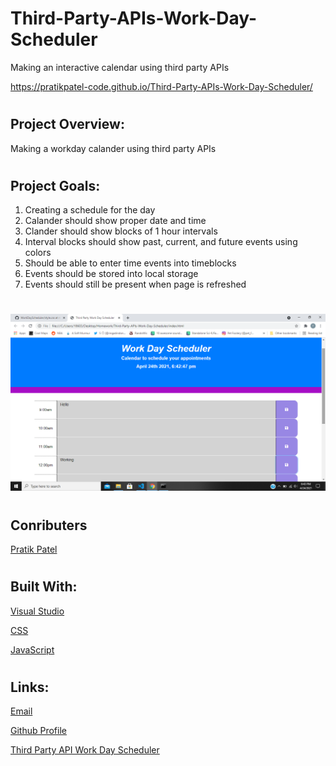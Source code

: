 # Third-Party-APIs-Work-Day-Scheduler
Making an interactive calendar using third party APIs

https://pratikpatel-code.github.io/Third-Party-APIs-Work-Day-Scheduler/

#
## Project Overview:
Making a workday calander using third party APIs

#
## Project Goals:
1. Creating a schedule for the day
2. Calander should show proper date and time
3. Clander should show blocks of 1 hour intervals
4. Interval blocks should show past, current, and future events using colors
5. Should be able to enter time events into timeblocks
6. Events should be stored into local storage
7. Events should still be present when page is refreshed

#
![Screenshot1](assets/images/screenshot1.png)
#

## Conributers
[Pratik Patel](https://github.com/PratikPatel-Code/)

#
## Built With:
[Visual Studio](https://visualstudio.microsoft.com/)

[CSS](https://www.w3.org/TR/CSS/#css)

[JavaScript](https://www.javascript.com/)


#
## Links:
[Email](pratikpatel_85@yahoo.com)

[Github Profile](https://github.com/PratikPatel-Code/)

[Third Party API Work Day Scheduler](https://pratikpatel-code.github.io/Third-Party-APIs-Work-Day-Scheduler/)